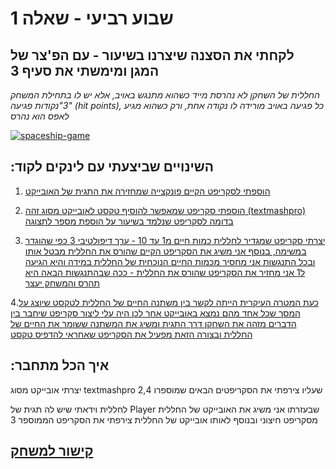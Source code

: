 # שבוע רביעי - שאלה 1
###
## לקחתי את הסצנה שיצרנו בשיעור - עם הפ'צר של המגן ומימשתי את סעיף 3
*החללית של השחקן לא נהרסת מייד כשהוא מתנגש באויב, אלא יש לו בתחילת המשחק 3"נקודות פגיעה" (hit points), כל פגיעה באויב מורידה לו נקודה אחת, ורק כשהוא מגיע לאפס הוא נהרס*


<a href="https://ibb.co/W2w6dz1"><img src="https://i.ibb.co/715XTpF/spaceship-game.png" alt="spaceship-game" border="0"></a>


###
## :השינויים שביצעתי עם לינקים לקוד    
1. [הוספתי לסקריפט הקיים פונקצייה שמחזירה את התגית של האובייקט](https://github.com/Lba-universe/SpaceShips-A3-Changes/blob/main/Assets/Scripts/3-collisions/DestroyOnTrigger2D.cs)

2. [ הוספתי סקריפט שמאפשר להוסיף טקסט לאובייקט מסוג זהה (textmashpro) בדומה לסקריפט שנלמד בשיעור על הוספת מספר לתצוגה](https://github.com/Lba-universe/SpaceShips-A3-Changes/blob/main/Assets/Scripts/3-text/TextField.cs)

3. [יצרתי סקריפט שמגדיר לחללית כמות חיים מ1 עד 10 - ערך דיפולטיבי 3 כפי שהוגדר במשימה, בנוסף אני משיג את הסקריפט הקיים שהורס את החללית מבטל אותו ובכל התנגשות אני מחסיר מכמות החיים הנוכחית של החללית במידה והיא הגיעה ל1 אני מחזיר את הסקריפט שהורס את החללית - ככה שבהתנגשות הבאה היא תהרס והמשחק יעצר  ](https://github.com/Lba-universe/SpaceShips-A3-Changes/blob/main/Assets/Scripts/3-collisions/healthDecreaseOnTrigger.cs)

4.[כעת המטרה העיקרית הייתה לקשר בין משתנה החיים של החללית לטקסט שיוצג על המסך שכל אחד מהם נמצא באובייקט אחר לכן היה עלי ליצור סקריפט שיחבר בין הדברים מזהה את השחקן דרך התגית ומשיג את המשתנה ששומר את החיים של החללית ובצורה הזאת מפעיל את הסקריפט שאחראי להדפיס טקסט](https://github.com/Lba-universe/SpaceShips-A3-Changes/blob/main/Assets/Scripts/3-Adapders/PrintHealthPoints.cs) 
 
###
## :איך הכל מתחבר
יצרתי אובייקט מסוג textmashpro
שעליו צירפתי את הסקריפטים הבאים שמוספרו
2,4

לחללית וידאתי שיש לה תגית של Player 
שבעזרתו אני משיג את האובייקט של החללית מסקריפט חיצוני
ובנוסף לאותו אובייקט של החללית צירפתי את הסקריפט הממוספר
3
###
## [קישור למשחק](https://lba-universe.itch.io/spaceship-game)
